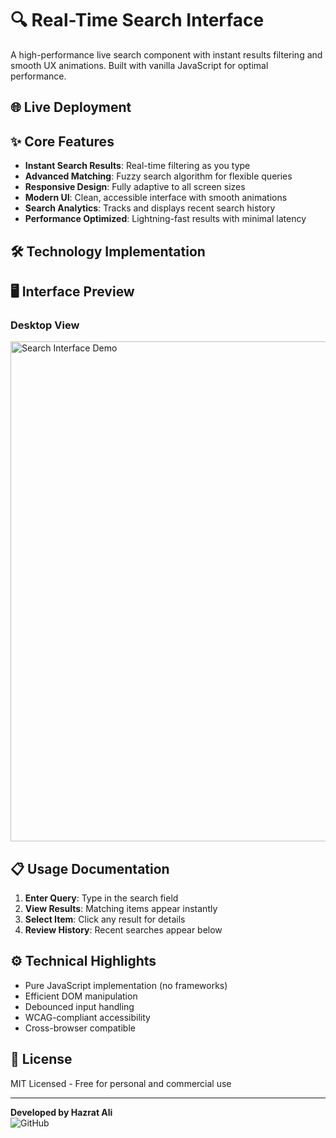 # 🔍 Real-Time Search Interface

A high-performance live search component with instant results filtering and smooth UX animations. Built with vanilla JavaScript for optimal performance.

## 🌐 Live Deployment

## ✨ Core Features

- **Instant Search Results**: Real-time filtering as you type
- **Advanced Matching**: Fuzzy search algorithm for flexible queries
- **Responsive Design**: Fully adaptive to all screen sizes
- **Modern UI**: Clean, accessible interface with smooth animations
- **Search Analytics**: Tracks and displays recent search history
- **Performance Optimized**: Lightning-fast results with minimal latency

## 🛠 Technology Implementation


## 🖥 Interface Preview

### Desktop View
<img src="https://i.postimg.cc/MH6PJFXM/screencapture-search-bar-live-netlify-app-2025-06-30-11-18-25.png" alt="Search Interface Demo" width="800"/>

## 📋 Usage Documentation

1. **Enter Query**: Type in the search field
2. **View Results**: Matching items appear instantly
3. **Select Item**: Click any result for details
4. **Review History**: Recent searches appear below

## ⚙️ Technical Highlights

- Pure JavaScript implementation (no frameworks)
- Efficient DOM manipulation
- Debounced input handling
- WCAG-compliant accessibility
- Cross-browser compatible

## 📄 License

MIT Licensed - Free for personal and commercial use

---

**Developed by Hazrat Ali**  
![GitHub]()
